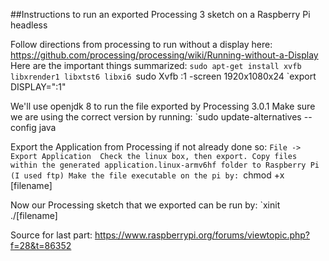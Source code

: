 ##Instructions to run an exported Processing 3 sketch on a Raspberry Pi headless

Follow directions from processing to run without a display here: https://github.com/processing/processing/wiki/Running-without-a-Display
Here are the important things summarized:
`sudo apt-get install xvfb libxrender1 libxtst6 libxi6
`sudo Xvfb :1 -screen 1920x1080x24
`export DISPLAY=":1"

We'll use openjdk 8 to run the file exported by Processing 3.0.1
Make sure we are using the correct version by running:
`sudo update-alternatives --config java

Export the Application from Processing if not already done so:
`File -> Export Application 
Check the linux box, then export.
Copy files within the generated application.linux-armv6hf folder to Raspberry Pi (I used ftp)
Make the file executable on the pi by:
`chmod +x [filename]

Now our Processing sketch that we exported can be run by:
`xinit ./[filename]

Source for last part: https://www.raspberrypi.org/forums/viewtopic.php?f=28&t=86352

